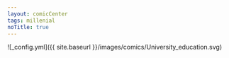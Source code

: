 ```yaml
---
layout: comicCenter
tags: millenial
noTitle: true
---
```


![_config.yml]({{ site.baseurl }}/images/comics/University_education.svg)
